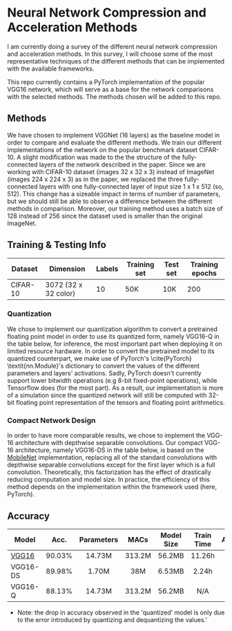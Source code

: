 # Neural Network Compression and Acceleration Methods

I am currently doing a survey of the different neural network 
compression and acceleration methods. In this survey, I will choose some 
of the most representative techniques of the different methods that can 
be implemented with the available frameworks.

This repo currently contains a PyTorch implementation of the popular 
VGG16 network, which will serve as a base for the network comparisons 
with the selected methods. The methods chosen will be added to this 
repo.

## Methods
We have chosen to implement VGGNet (16 layers) as the baseline model in order to compare and evaluate the different methods. We train our different implementations of the network on the popular benchmark dataset CIFAR-10. A slight modification was made to the the structure of the fully-connected layers of the network described in the paper. Since we are working with CIFAR-10 dataset (images 32 x 32 x 3) instead of ImageNet (images 224 x 224 x 3) as in the paper, we replaced the three fully-connected layers with one fully-connected layer of input size 1 x 1 x 512 (so, 512). This change has a sizeable impact in terms of number of parameters, but we should still be able to observe a difference between the different methods in comparison. Moreover, our training method uses a batch size of 128 instead of 256 since the dataset used is smaller than the original ImageNet.

## Training & Testing Info
| Dataset           | Dimension   | Labels   | Training set   | Test set   | Training epochs |
| ----------------- | ---------------------- | -------- | -------------- | ---------- | --------------- |
| CIFAR-10          | 3072 (32 x 32 color)   | 10   | 50K   | 10K   | 200 |

### Quantization
We chose to implement our quantization algorithm to convert a pretrained floating point model in order to use its quantized form, namely VGG16-Q in the table below, for inference, the most important part when deploying it on limited resource hardware. In order to convert the pretrained model to its quantized counterpart, we make use of PyTorch's \cite{PyTorch} \textit{nn.Module}'s dictionary to convert the values of the different parameters and layers' activations. Sadly, PyTorch doesn't currently support lower bitwidth operations (e.g 8-bit fixed-point operations), while Tensorflow does (for the most part). As a result, our implementation is more of a simulation since the quantized network will still be computed with 32-bit floating point representation of the tensors and floating point arithmetics.

### Compact Network Design
In order to have more comparable results, we chose to implement the VGG-16 architecture with depthwise separable convolutions. Our compact VGG-16 architecture, namely VGG16-DS in the table below, is based on the [MobileNet](https://arxiv.org/abs/1704.04861) implementation, replacing all of the standard convolutions with depthwise separable convolutions except for the first layer which is a full convolution. Theoretically, this factorization has the effect of drastically reducing computation and model size. In practice, the efficiency of this method depends on the implementation within the framework used (here, PyTorch).

## Accuracy
| Model 									| Acc.	 | Parameters  | MACs        | Model Size  | Train Time  | Architecture |
| ----------------- 						| :----: | :---------: | :---------: | :---------: | :---------: | :----------: |
| [VGG16](https://arxiv.org/abs/1409.1556)	| 90.03% | 14.73M	   | 313.2M		 | 56.2MB	   | 11.26h		 | [netscope](http://dgschwend.github.io/netscope/#/gist/39f3f0440565971ab5cdfb87cb18f96a) |
| VGG16-DS									| 89.98% | 1.70M	   | 38M		 | 6.53MB	   | 2.24h		 | [netscope](http://dgschwend.github.io/netscope/#/gist/ec507bd651306560fdb4917073b7a209) |
| VGG16-Q									| 88.13% | 14.73M	   | 313.2M		 | 56.2MB	   | N/A		 | [netscope](http://dgschwend.github.io/netscope/#/gist/39f3f0440565971ab5cdfb87cb18f96a) |
* Note: the drop in accuracy observed in the 'quantized' model is only due to the error introduced by quantizing and dequantizing the values.'